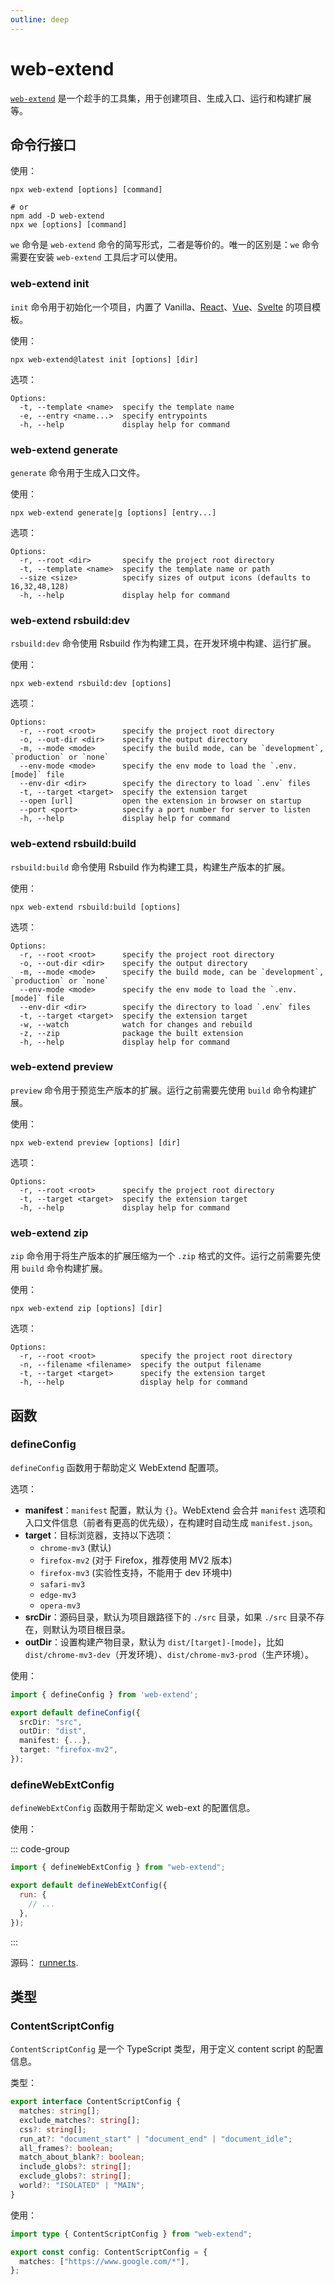 ```yaml
---
outline: deep
---
```


# web-extend

[`web-extend`](https://www.npmjs.com/package/web-extend) 是一个趁手的工具集，用于创建项目、生成入口、运行和构建扩展等。

## 命令行接口

使用：

```shell
npx web-extend [options] [command]

# or
npm add -D web-extend
npx we [options] [command]
```

`we` 命令是 `web-extend` 命令的简写形式，二者是等价的。唯一的区别是：`we` 命令需要在安装 `web-extend` 工具后才可以使用。

### web-extend init

`init` 命令用于初始化一个项目，内置了 Vanilla、[React](https://react.dev/)、[Vue](https://vuejs.org/)、[Svelte](https://svelte.dev/) 的项目模板。

使用：

```shell
npx web-extend@latest init [options] [dir]
```

选项：

```
Options:
  -t, --template <name>  specify the template name
  -e, --entry <name...>  specify entrypoints
  -h, --help             display help for command
```

### web-extend generate

`generate` 命令用于生成入口文件。

使用：

```shell
npx web-extend generate|g [options] [entry...]
```

选项：

```
Options:
  -r, --root <dir>       specify the project root directory
  -t, --template <name>  specify the template name or path
  --size <size>          specify sizes of output icons (defaults to 16,32,48,128)
  -h, --help             display help for command
```

### web-extend rsbuild:dev

`rsbuild:dev` 命令使用 Rsbuild 作为构建工具，在开发环境中构建、运行扩展。

使用：

```shell
npx web-extend rsbuild:dev [options]
```

选项：

```
Options:
  -r, --root <root>      specify the project root directory
  -o, --out-dir <dir>    specify the output directory
  -m, --mode <mode>      specify the build mode, can be `development`, `production` or `none`
  --env-mode <mode>      specify the env mode to load the `.env.[mode]` file
  --env-dir <dir>        specify the directory to load `.env` files
  -t, --target <target>  specify the extension target
  --open [url]           open the extension in browser on startup
  --port <port>          specify a port number for server to listen
  -h, --help             display help for command
```

### web-extend rsbuild:build

`rsbuild:build` 命令使用 Rsbuild 作为构建工具，构建生产版本的扩展。

使用：

```shell
npx web-extend rsbuild:build [options]
```

选项：

```
Options:
  -r, --root <root>      specify the project root directory
  -o, --out-dir <dir>    specify the output directory
  -m, --mode <mode>      specify the build mode, can be `development`, `production` or `none`
  --env-mode <mode>      specify the env mode to load the `.env.[mode]` file
  --env-dir <dir>        specify the directory to load `.env` files
  -t, --target <target>  specify the extension target
  -w, --watch            watch for changes and rebuild
  -z, --zip              package the built extension
  -h, --help             display help for command
```

### web-extend preview

`preview` 命令用于预览生产版本的扩展。运行之前需要先使用 `build` 命令构建扩展。

使用：

```shell
npx web-extend preview [options] [dir]
```

选项：

```
Options:
  -r, --root <root>      specify the project root directory
  -t, --target <target>  specify the extension target
  -h, --help             display help for command
```

### web-extend zip

`zip` 命令用于将生产版本的扩展压缩为一个 `.zip` 格式的文件。运行之前需要先使用 `build` 命令构建扩展。

使用：

```shell
npx web-extend zip [options] [dir]
```

选项：

```
Options:
  -r, --root <root>          specify the project root directory
  -n, --filename <filename>  specify the output filename
  -t, --target <target>      specify the extension target
  -h, --help                 display help for command
```

## 函数

### defineConfig

`defineConfig` 函数用于帮助定义 WebExtend 配置项。

选项：

- **manifest**：`manifest` 配置，默认为 `{}`。WebExtend 会合并 `manifest` 选项和入口文件信息（前者有更高的优先级），在构建时自动生成 `manifest.json`。
- **target**：目标浏览器，支持以下选项：
  - `chrome-mv3` (默认)
  - `firefox-mv2` (对于 Firefox，推荐使用 MV2 版本)
  - `firefox-mv3` (实验性支持，不能用于 dev 环境中)
  - `safari-mv3`
  - `edge-mv3`
  - `opera-mv3`
- **srcDir**：源码目录，默认为项目跟路径下的 `./src` 目录，如果 `./src` 目录不存在，则默认为项目根目录。
- **outDir**：设置构建产物目录，默认为 `dist/[target]-[mode]`，比如 `dist/chrome-mv3-dev`（开发环境）、`dist/chrome-mv3-prod`（生产环境）。

使用：

```ts [web-extend.config.js]
import { defineConfig } from 'web-extend';

export default defineConfig({
  srcDir: "src",
  outDir: "dist",
  manifest: {...},
  target: "firefox-mv2",
});
```

### defineWebExtConfig

`defineWebExtConfig` 函数用于帮助定义 web-ext 的配置信息。

使用：

::: code-group

```js [web-ext.config.js]
import { defineWebExtConfig } from "web-extend";

export default defineWebExtConfig({
  run: {
    // ...
  },
});
```

:::

源码： [runner.ts](https://github.com/web-extend/web-extend/blob/main/packages/core/src/runner.ts#L130).

## 类型

### ContentScriptConfig

`ContentScriptConfig` 是一个 TypeScript 类型，用于定义 content script 的配置信息。

类型：

```ts
export interface ContentScriptConfig {
  matches: string[];
  exclude_matches?: string[];
  css?: string[];
  run_at?: "document_start" | "document_end" | "document_idle";
  all_frames?: boolean;
  match_about_blank?: boolean;
  include_globs?: string[];
  exclude_globs?: string[];
  world?: "ISOLATED" | "MAIN";
}
```

使用：

```ts [src/content/index.ts]
import type { ContentScriptConfig } from "web-extend";

export const config: ContentScriptConfig = {
  matches: ["https://www.google.com/*"],
};
```
